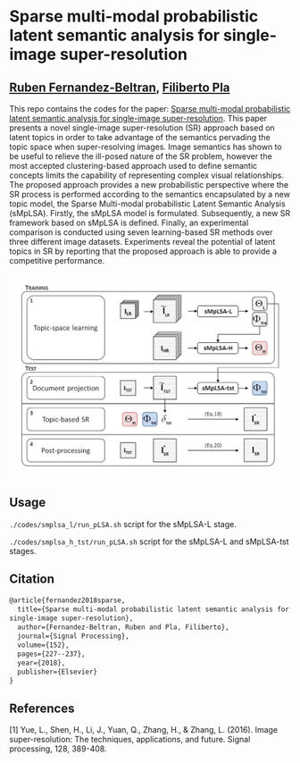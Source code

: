 # Sparse multi-modal probabilistic latent semantic analysis for single-image super-resolution

[Ruben Fernandez-Beltran](https://scholar.google.es/citations?user=pdzJmcQAAAAJ&hl=es), [Filiberto Pla](https://scholar.google.es/citations?user=mSSPcAMAAAAJ&hl=es)
---

This repo contains the codes for the paper: [Sparse multi-modal probabilistic latent semantic analysis for single-image super-resolution](https://www.sciencedirect.com/science/article/pii/S0165168418301944). This paper presents a novel single-image super-resolution (SR) approach based on latent topics in order to take advantage of the semantics pervading the topic space when super-resolving images. Image semantics has shown to be useful to relieve the ill-posed nature of the SR problem, however the most accepted clustering-based approach used to define semantic concepts limits the capability of representing complex visual relationships. The proposed approach provides a new probabilistic perspective where the SR process is performed according to the semantics encapsulated by a new topic model, the Sparse Multi-modal probabilistic Latent Semantic Analysis (sMpLSA). Firstly, the sMpLSA model is formulated. Subsequently, a new SR framework based on sMpLSA is defined. Finally, an experimental comparison is conducted using seven learning-based SR methods over three different image datasets. Experiments reveal the potential of latent topics in SR by reporting that the proposed approach is able to provide a competitive performance.


![alt text](./proposed.jpg)



## Usage

<!-- (comming soon) -->

`./codes/smplsa_l/run_pLSA.sh` script for the sMpLSA-L stage.

`./codes/smplsa_h_tst/run_pLSA.sh` script for the sMpLSA-L and sMpLSA-tst stages.



## Citation

```
@article{fernandez2018sparse,
  title={Sparse multi-modal probabilistic latent semantic analysis for single-image super-resolution},
  author={Fernandez-Beltran, Ruben and Pla, Filiberto},
  journal={Signal Processing},
  volume={152},
  pages={227--237},
  year={2018},
  publisher={Elsevier}
}
```


## References

[1] Yue, L., Shen, H., Li, J., Yuan, Q., Zhang, H., & Zhang, L. (2016). Image super-resolution: The techniques, applications, and future. Signal processing, 128, 389-408.
